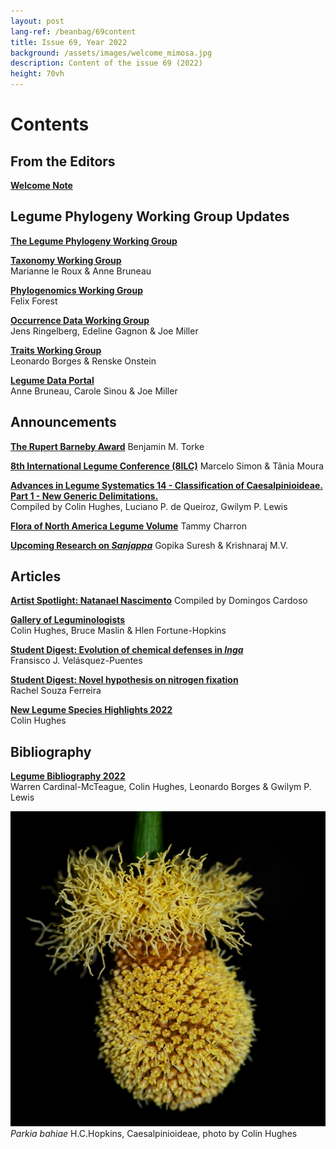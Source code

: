 ```yaml
---
layout: post
lang-ref: /beanbag/69content
title: Issue 69, Year 2022
background: /assets/images/welcome_mimosa.jpg
description: Content of the issue 69 (2022)
height: 70vh
---
```


# Contents


## From the Editors

**[Welcome Note](/beanbag/69/issue-69-welcome-note/)**

## Legume Phylogeny Working Group Updates

**[The Legume Phylogeny Working Group](/beanbag/69/issue-69-legume-phylogeny-working-group)**

**[Taxonomy Working Group](/beanbag/69/issue-69-taxonomy-working-group)**   
Marianne le Roux & Anne Bruneau

**[Phylogenomics Working Group](/beanbag/69/issue-69-phylogenomics-working-group)**  
Felix Forest   

**[Occurrence Data Working Group](/beanbag/69/issue-69-occurrence-data-working-group)**  
Jens Ringelberg, Edeline Gagnon & Joe Miller

**[Traits Working Group](/beanbag/69/issue-69-traits-working-group)**  
Leonardo Borges & Renske Onstein  

**[Legume Data Portal](/beanbag/69/issue-69-legume-data-portal)**  
Anne Bruneau, Carole Sinou & Joe Miller   

## Announcements

**[The Rupert Barneby Award](/beanbag/69/issue-69-rupert-barneby-award)**
Benjamin M. Torke

**[8th International Legume Conference (8ILC)](/beanbag/69/issue-69-8ILC)**
Marcelo Simon & Tânia Moura

**[Advances in Legume Systematics 14 - Classification of Caesalpinioideae. Part 1 - New Generic Delimitations.](/beanbag/69/issue-69-ALS-14-Part1)**  
Compiled by Colin Hughes, Luciano P. de Queiroz, Gwilym P. Lewis  

**[Flora of North America Legume Volume](/beanbag/69/issue-69-FNA-Legume)**
Tammy Charron

**[Upcoming Research on *Sanjappa*](/beanbag/69/issue-69-Sanjappa)** 
Gopika Suresh & Krishnaraj M.V. 

## Articles

**[Artist Spotlight: Natanael Nascimento](/beanbag/69/issue-69-Natanael-Nascimento)**
Compiled by Domingos Cardoso

**[Gallery of Leguminologists](/beanbag/69/issue-69-gallery-leguminologists)**  
Colin Hughes, Bruce Maslin & Hlen Fortune-Hopkins  

**[Student Digest: Evolution of chemical defenses in *Inga*](/beanbag/69/issue-69-student-digest-Inga)**  
Fransisco J. Velásquez-Puentes 

**[Student Digest: Novel hypothesis on nitrogen fixation](/beanbag/69/issue-69-student-digest-nitrogen-fixation)**  
Rachel Souza Ferreira

**[New Legume Species Highlights 2022](/beanbag/69/issue-69-new-legume-species-highlights)**  
Colin Hughes  

## Bibliography

**[Legume Bibliography 2022](/beanbag/69/issue-69-legume-bibliography-2022)**  
Warren Cardinal-McTeague, Colin Hughes, Leonardo Borges & Gwilym P. Lewis  

![](/assets/images/69/Parkia_bahiae.jpg)
*Parkia bahiae* H.C.Hopkins, Caesalpinioideae, photo by Colin Hughes
